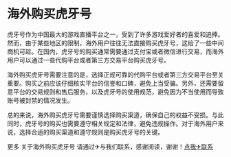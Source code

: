 # 海外购买虎牙号

虎牙号作为中国最大的游戏直播平台之一，受到了许多游戏爱好者的喜爱和追捧。然而，由于某些地区的限制，海外用户往往无法直接购买虎牙号，这给了一些中间商机可趁。在国内，虎牙号的购买通常需要通过支付宝或者微信进行交易，而海外用户可以通过一些代购平台或者第三方交易平台购买虎牙号。

海外购买虎牙号需要注意的是，选择正规可靠的代购平台或者第三方交易平台至关重要。购买之前应该仔细核实平台的信誉和口碑，避免上当受骗。另外，还需要留意平台的交易规则和售后服务，以及虎牙号的使用规范，避免因为不当使用而导致账号被封禁的情况发生。

总的来说，海外购买虎牙号需要谨慎选择购买渠道，确保自己的权益不受损。与此同时，虎牙号的购买也需要遵守相关规定和法律，避免违规操作。对于海外用户来说，选择合适的购买渠道和遵守规则是购买虎牙号的关键。

更多 关于海外购买虎牙号 请通过✈与我们联系，感谢阅读，谢谢！[点我✈联系](https://ss.k02.cc)